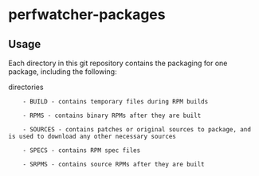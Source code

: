 perfwatcher-packages
====================


Usage
---
Each directory in this git repository contains the packaging for one package, including the following:

directories

		- BUILD - contains temporary files during RPM builds

		- RPMS - contains binary RPMs after they are built

		- SOURCES - contains patches or original sources to package, and is used to download any other necessary sources

		- SPECS - contains RPM spec files

		- SRPMS - contains source RPMs after they are built
